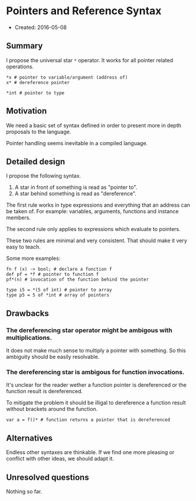# Pointers and Reference Syntax

- Created: 2016-05-08


## Summary
[Summary]: #summary

I propose the universal star `*` operator.
It works for all pointer related operations.

```rebuild
*x # pointer to variable/argument (address of)
x* # dereference pointer

*int # pointer to type
```


## Motivation
[Motivation]: #motivation

We need a basic set of syntax defined in order to present more in depth proposals to the language.

Pointer handling seems inevitable in a compiled language.


## Detailed design
[Detailed design]: #detailed-design

I propose the following syntax.

1. A star in front of something is read as "pointer to".
2. A star behind something is read as "dereference".

The first rule works in type expressions and everything that an address can be taken of.
For example: variables, arguments, functions and instance members.

The second rule only applies to expressions which evaluate to pointers.

These two rules are minimal and very consistent.
That should make it very easy to teach.

Some more examples:

```rebuild
fn f (x) -> bool; # declare a function f
def pf = *f # pointer to function f
pf*(n) # invocation of the function behind the pointer

type i5 = *(5 of int) # pointer to array
type p5 = 5 of *int # array of pointers
```


## Drawbacks
[Drawbacks]: #drawbacks

### The dereferencing star operator might be ambigous with multiplications.

It does not make much sense to multiply a pointer with something.
So this ambiguity should be easily resolvable.

### The dereferencing star is ambigous for function invocations.

It's unclear for the reader wether a function pointer is dereferenced or the function result is dereferenced.

To mitigate the problem it should be illigal to dereference a function result without brackets around the function.

```rebuild
var a = f()* # function returns a pointer that is dereferenced
```


## Alternatives
[Alternatives]: #alternatives

Endless other syntaxes are thinkable.
If we find one more pleasing or conflict with other ideas, we should adapt it.


## Unresolved questions
[Unresolved questions]: #unresolved-questions

Nothing so far.
